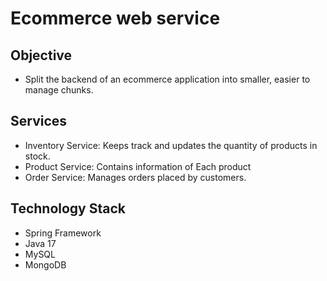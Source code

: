 # Ecommerce web service

## Objective
* Split the backend of an ecommerce application into smaller, easier to manage chunks.

## Services
* Inventory Service: Keeps track and updates the quantity of products in stock.
* Product Service: Contains information of Each product
* Order Service: Manages orders placed by customers.

##  Technology Stack
* Spring Framework
* Java 17
* MySQL
* MongoDB